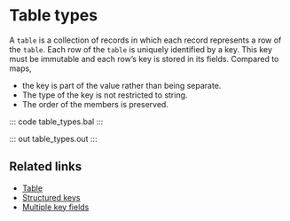 # Table types

A `table` is a collection of records in which each record represents a row of the `table`. Each row of the `table` is uniquely identified by a key. This key must be immutable and each row’s key is stored in its fields.
Compared to maps,
- the key is part of the value rather than being separate.
- The type of the key is not restricted to string.
- The order of the members is preserved.

::: code table_types.bal :::

::: out table_types.out :::

## Related links
- [Table](https://ballerina.io/learn/by-example/table/)
- [Structured keys](https://ballerina.io/learn/by-example/multiple-key-fields/)
- [Multiple key fields](https://ballerina.io/learn/by-example/multiple-key-fields/)